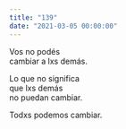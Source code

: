 ```yaml
---
title: "139"
date: "2021-03-05 00:00:00"
---
```


Vos no podés\
cambiar a lxs demás.

Lo que no significa\
que lxs demás\
no puedan cambiar.

Todxs podemos cambiar.
